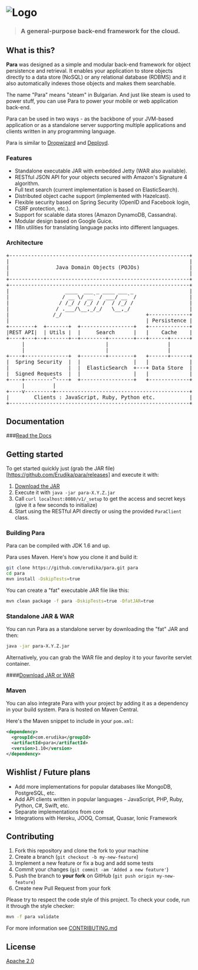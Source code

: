 ![Logo](https://s3-eu-west-1.amazonaws.com/org.paraio/para.png)
============================

> ### A general-purpose back-end framework for the cloud.

## What is this?

**Para** was designed as a simple and modular back-end framework for object persistence and retrieval.
It enables your application to store objects directly to a data store (NoSQL) or any relational database (RDBMS)
and it also automatically indexes those objects and makes them searchable.

The name "Para" means "steam" in Bulgarian. And just like steam is used to power stuff, you can use
Para to power your mobile or web application back-end.

Para can be used in two ways - as the backbone of your JVM-based application or as a standalone server supporting
multiple applications and clients written in any programming language.

Para is similar to [Dropwizard](https://dropwizard.github.io/dropwizard/) and
[Deployd](https://github.com/deployd/deployd).

### Features

- Standalone executable JAR with embedded Jetty (WAR also available).
- RESTful JSON API for your objects secured with Amazon's Signature 4 algorithm.
- Full text search (current implementation is based on ElasticSearch).
- Distributed object cache support (implemented with Hazelcast).
- Flexible security based on Spring Security (OpenID and Facebook login, CSRF protection, etc.).
- Support for scalable data stores (Amazon DynamoDB, Cassandra).
- Modular design based on Google Guice.
- I18n utilities for translating language packs into different languages.

### Architecture

<pre>
+----------------------------------------------------------+
|                                                          |
|               Java Domain Objects (POJOs)                |
|                                                          |
+----------------------------------------------------------+
+----------------------------------------------------------+
|                  ____  ___ _ ____ ___ _                  |
|                 / __ \/ __` / ___/ __` /                 |
|                / /_/ / /_/ / /  / /_/ /                  |
|               / .___/\__,_/_/   \__,_/                   |
|              /_/                           +-------------+
|                                            | Persistence |
+--------+  +-------+  +-----------------+   +-------------+
|REST API|  | Utils |  |     Search      |   |    Cache    |
+----+---+--+-------+--+--------+--------+---+------+------+
     |                          |                   |
     |                          |                   |
+----+--------------+  +--------+--------+   +------+------+
|  Spring Security  |  |                 |   |             |
|                   |  |  ElasticSearch  +---+ Data Store  |
|  Signed Requests  |  |                 |   |             |
+----+---------^----+  +-----------------+   +-------------+
     |         |
+----v---------+-------------------------------------------+
|        Clients : JavaScript, Ruby, Python etc.           |
+----------------------------------------------------------+
</pre>

## Documentation

###[Read the Docs](http://paraio.org/docs)

## Getting started

To get started quickly just (grab the JAR file)[https://github.com/Erudika/para/releases] and execute it with:

1. [Download the JAR](https://github.com/Erudika/para/releases)
2. Execute it with `java -jar para-X.Y.Z.jar`
3. Call `curl localhost:8080/v1/_setup` to get the access and secret keys (give it a few seconds to initialize)
4. Start using the RESTful API directly or using the provided `ParaClient` class.

### Building Para

Para can be compiled with JDK 1.6 and up.

Para uses Maven. Here's how you clone it and build it:

```sh
git clone https://github.com/erudika/para.git para
cd para
mvn install -DskipTests=true
```

You can create a "fat" executable JAR file like this:

```sh
mvn clean package -f para -DskipTests=true -DfatJAR=true
```

### Standalone JAR & WAR

You can run Para as a standalone server by downloading the "fat" JAR and then:

```sh
java -jar para-X.Y.Z.jar
```

Alternatively, you can grab the WAR file and deploy it to your favorite servlet container.

####[Download JAR or WAR](https://github.com/Erudika/para/releases)

### Maven

You can also integrate Para with your project by adding it as a dependency in your build system.
Para is hosted on Maven Central.

Here's the Maven snippet to include in your `pom.xml`:

```xml
<dependency>
  <groupId>com.erudika</groupId>
  <artifactId>para</artifactId>
  <version>1.10</version>
</dependency>
```

## Wishlist / Future plans

- Add more implementations for popular databases like MongoDB, PostgreSQL, etc.
- Add API clients written in popular languages - JavaScript, PHP, Ruby, Python, C#, Swift, etc.
- Separate implementations from core
- Integrations with Heroku, JOOQ, Comsat, Quasar, Ionic Framework

## Contributing

1. Fork this repository and clone the fork to your machine
2. Create a branch (`git checkout -b my-new-feature`)
3. Implement a new feature or fix a bug and add some tests
4. Commit your changes (`git commit -am 'Added a new feature'`)
5. Push the branch to **your fork** on GitHub (`git push origin my-new-feature`)
6. Create new Pull Request from your fork

Please try to respect the code style of this project. To check your code, run it through the style checker:

```sh
mvn -f para validate
```

For more information see [CONTRIBUTING.md](https://github.com/Erudika/para/blob/master/CONTRIBUTING.md)

## License
[Apache 2.0](LICENSE)
